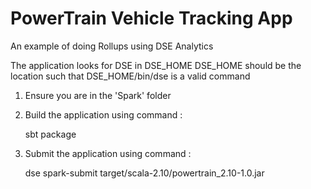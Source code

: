PowerTrain Vehicle Tracking App
===============================

An example of doing Rollups using DSE Analytics

The application looks for DSE in DSE_HOME
DSE_HOME should be the location such that DSE_HOME/bin/dse is a valid command

1. Ensure you are in the 'Spark' folder

2. Build the application using command :

	sbt package

3. Submit the application using command :

	dse spark-submit target/scala-2.10/powertrain_2.10-1.0.jar
